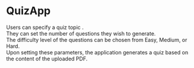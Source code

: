 # QuizApp
Users can specify a quiz topic .​  
They can set the number of questions they wish to generate.​  
The difficulty level of the questions can be chosen from Easy, Medium, or Hard.​  
Upon setting these parameters, the application generates a quiz based on the content of the uploaded PDF.
